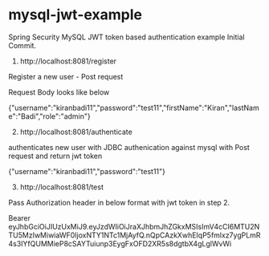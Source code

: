 # mysql-jwt-example
Spring Security MySQL JWT token based authentication example 
Initial Commit.

1. http://localhost:8081/register  

Register a new user - Post request

Request Body looks like below

{"username":"kiranbadi11","password":"test11","firstName":"Kiran","lastName":"Badi","role":"admin"}


2. http://localhost:8081/authenticate

authenticates new user with JDBC authenication against mysql with Post request and return jwt token

{"username":"kiranbadi11","password":"test11"}

3. http://localhost:8081/test

Pass Authorization header in below format with jwt token in step 2.

Bearer eyJhbGciOiJIUzUxMiJ9.eyJzdWIiOiJraXJhbmJhZGkxMSIsImV4cCI6MTU2NTU5MzIwMiwiaWF0IjoxNTY1NTc1MjAyfQ.nQpCAzkXwhEIqP5fmlxz7ygPLmR4s3IYfQUMMieP8cSAYTuiunp3EygFxOFD2XR5s8dgtbX4gLglWvWi
